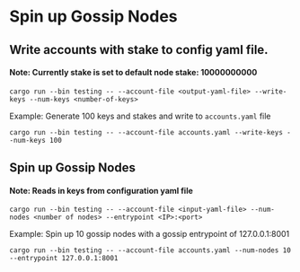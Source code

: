 # Spin up Gossip Nodes

## Write accounts with stake to config yaml file.
#### Note: Currently stake is set to default node stake: 10000000000

```
cargo run --bin testing -- --account-file <output-yaml-file> --write-keys --num-keys <number-of-keys>
```

Example:
Generate 100 keys and stakes and write to `accounts.yaml` file
```
cargo run --bin testing -- --account-file accounts.yaml --write-keys --num-keys 100
```

## Spin up Gossip Nodes
#### Note: Reads in <N> keys from configuration yaml file

```
cargo run --bin testing -- --account-file <input-yaml-file> --num-nodes <number of nodes> --entrypoint <IP>:<port>
```

Example:
Spin up 10 gossip nodes with a gossip entrypoint of 127.0.0.1:8001
```
cargo run --bin testing -- --account-file accounts.yaml --num-nodes 10 --entrypoint 127.0.0.1:8001
```